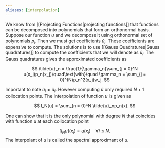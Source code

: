 ```yaml
---
aliases: [interpolation]
---
```


We know from [[Projecting Functions|projecting functions]] that functions can be decomposed into polynomials that form an orthonormal basis. Suppose our function $u$ and we decompose it using  orthonormal set of polynomials $p_i$. Then we must get coefficients $\hat{u}_i$. These coefficients are expensive to compute. The solutions is to use [[Gauss Quadratures|Gauss quadratures]] to compute the coefficients that we will denote as $\tilde{u}_i$. The Gauss quadratures gives the approximated coefficients as 

$$
\tilde{u}_n = \frac{1}{\gamma_n}\sum_{j = 0}^N u(x_j)p_n(x_j)\quad\text{with}\quad \gamma_n = \sum_{j = 0}^(N)p_n^2(x_j)w_j.
$$

Important to note $\hat{u}_i \neq\tilde{u}_i$. However computing $\tilde{u}$ only required $N+1$ collocation points. The interpolation of function $u$ is given as

$$
I_N[u] = \sum_{n = 0}^N \tilde{u}_np_n(x).
$$

One can show that it is the only polynomial with degree $N$ that coincides with function $u$ at each collocation point

$$
[I_Nu](x_i) = u(x_i)\quad \forall i\leq N.
$$
The interpolant of $u$ is called the spectral approximant of $u$. 